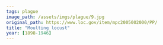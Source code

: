 ```yaml
---
tags: plague
image_path: /assets/imgs/plague/9.jpg
original_path: https://www.loc.gov/item/mpc2005002000/PP/
title: "Moulting locust"
year: [1898-1946]
---
```



